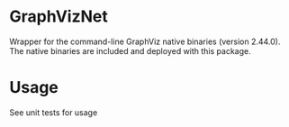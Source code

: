 # GraphVizNet

Wrapper for the command-line GraphViz native binaries (version 2.44.0). The native binaries are included and deployed with this package.

# Usage

See unit tests for usage
